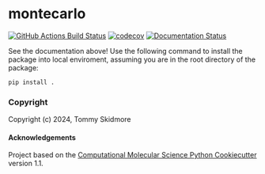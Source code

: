 montecarlo
==============================
[//]: # (Badges)
[![GitHub Actions Build Status](https://github.com/REPLACE_WITH_OWNER_ACCOUNT/montecarlo/workflows/CI/badge.svg)](https://github.com/REPLACE_WITH_OWNER_ACCOUNT/montecarlo/actions?query=workflow%3ACI)
[![codecov](https://codecov.io/gh/REPLACE_WITH_OWNER_ACCOUNT/montecarlo/branch/main/graph/badge.svg)](https://codecov.io/gh/REPLACE_WITH_OWNER_ACCOUNT/montecarlo/branch/main)
[![Documentation Status](https://readthedocs.org/projects/montecarlopackage-skidmore2024/badge/?version=latest)](https://montecarlopackage-skidmore2024.readthedocs.io/en/latest/?badge=latest)
   

See the documentation above! Use the following command to install the package into local enviroment, assuming you 
are in the root directory of the package:

`pip install .`


### Copyright

Copyright (c) 2024, Tommy Skidmore


#### Acknowledgements
 
Project based on the 
[Computational Molecular Science Python Cookiecutter](https://github.com/molssi/cookiecutter-cms) version 1.1.
